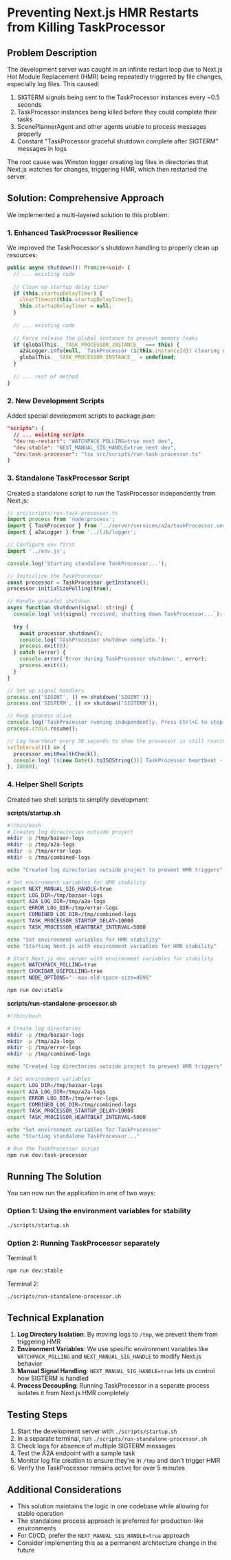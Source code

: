 # Preventing Next.js HMR Restarts from Killing TaskProcessor

## Problem Description

The development server was caught in an infinite restart loop due to Next.js Hot Module Replacement (HMR) being repeatedly triggered by file changes, especially log files. This caused:

1. SIGTERM signals being sent to the TaskProcessor instances every ~0.5 seconds
2. TaskProcessor instances being killed before they could complete their tasks
3. ScenePlannerAgent and other agents unable to process messages properly
4. Constant "TaskProcessor graceful shutdown complete after SIGTERM" messages in logs

The root cause was Winston logger creating log files in directories that Next.js watches for changes, triggering HMR, which then restarted the server.

## Solution: Comprehensive Approach

We implemented a multi-layered solution to this problem:

### 1. Enhanced TaskProcessor Resilience

We improved the TaskProcessor's shutdown handling to properly clean up resources:

```typescript
public async shutdown(): Promise<void> {
  // ... existing code
  
  // Clean up startup delay timer
  if (this.startupDelayTimer) {
    clearTimeout(this.startupDelayTimer);
    this.startupDelayTimer = null;
  }
  
  // ... existing code
  
  // Force release the global instance to prevent memory leaks
  if (globalThis.__TASK_PROCESSOR_INSTANCE__ === this) {
    a2aLogger.info(null, `TaskProcessor (${this.instanceId}) clearing global instance reference`);
    globalThis.__TASK_PROCESSOR_INSTANCE__ = undefined;
  }
  
  // ... rest of method
}
```

### 2. New Development Scripts

Added special development scripts to package.json:

```json
"scripts": {
  // ... existing scripts
  "dev:no-restart": "WATCHPACK_POLLING=true next dev",
  "dev:stable": "NEXT_MANUAL_SIG_HANDLE=true next dev",
  "dev:task-processor": "tsx src/scripts/run-task-processor.ts"
}
```

### 3. Standalone TaskProcessor Script

Created a standalone script to run the TaskProcessor independently from Next.js:

```typescript
// src/scripts/run-task-processor.ts
import process from 'node:process';
import { TaskProcessor } from '../server/services/a2a/taskProcessor.service';
import { a2aLogger } from '../lib/logger';

// Configure env first
import '../env.js';

console.log('Starting standalone TaskProcessor...');

// Initialize the TaskProcessor
const processor = TaskProcessor.getInstance();
processor.initializePolling(true);

// Handle graceful shutdown
async function shutdown(signal: string) {
  console.log(`\n${signal} received, shutting down TaskProcessor...`);
  
  try {
    await processor.shutdown();
    console.log('TaskProcessor shutdown complete.');
    process.exit(0);
  } catch (error) {
    console.error('Error during TaskProcessor shutdown:', error);
    process.exit(1);
  }
}

// Set up signal handlers
process.on('SIGINT', () => shutdown('SIGINT'));
process.on('SIGTERM', () => shutdown('SIGTERM'));

// Keep process alive
console.log('TaskProcessor running independently. Press Ctrl+C to stop.');
process.stdin.resume();

// Log heartbeat every 30 seconds to show the processor is still running
setInterval(() => {
  processor.emitHealthCheck();
  console.log(`[${new Date().toISOString()}] TaskProcessor heartbeat - still running...`);
}, 30000);
```

### 4. Helper Shell Scripts

Created two shell scripts to simplify development:

**scripts/startup.sh**
```bash
#!/bin/bash
# Creates log directories outside project
mkdir -p /tmp/bazaar-logs
mkdir -p /tmp/a2a-logs
mkdir -p /tmp/error-logs
mkdir -p /tmp/combined-logs

echo "Created log directories outside project to prevent HMR triggers"

# Set environment variables for HMR stability
export NEXT_MANUAL_SIG_HANDLE=true
export LOG_DIR=/tmp/bazaar-logs
export A2A_LOG_DIR=/tmp/a2a-logs
export ERROR_LOG_DIR=/tmp/error-logs
export COMBINED_LOG_DIR=/tmp/combined-logs
export TASK_PROCESSOR_STARTUP_DELAY=10000
export TASK_PROCESSOR_HEARTBEAT_INTERVAL=5000

echo "Set environment variables for HMR stability"
echo "Starting Next.js with environment variables for HMR stability"

# Start Next.js dev server with environment variables for stability
export WATCHPACK_POLLING=true
export CHOKIDAR_USEPOLLING=true
export NODE_OPTIONS="--max-old-space-size=4096"

npm run dev:stable
```

**scripts/run-standalone-processor.sh**
```bash
#!/bin/bash

# Create log directories
mkdir -p /tmp/bazaar-logs
mkdir -p /tmp/a2a-logs
mkdir -p /tmp/error-logs
mkdir -p /tmp/combined-logs

echo "Created log directories outside project to prevent HMR triggers"

# Set environment variables
export LOG_DIR=/tmp/bazaar-logs
export A2A_LOG_DIR=/tmp/a2a-logs
export ERROR_LOG_DIR=/tmp/error-logs
export COMBINED_LOG_DIR=/tmp/combined-logs
export TASK_PROCESSOR_STARTUP_DELAY=10000
export TASK_PROCESSOR_HEARTBEAT_INTERVAL=5000

echo "Set environment variables for TaskProcessor"
echo "Starting standalone TaskProcessor..."

# Run the TaskProcessor script
npm run dev:task-processor
```

## Running The Solution

You can now run the application in one of two ways:

### Option 1: Using the environment variables for stability
```bash
./scripts/startup.sh
```

### Option 2: Running TaskProcessor separately
Terminal 1:
```bash
npm run dev:stable
```

Terminal 2:
```bash
./scripts/run-standalone-processor.sh
```

## Technical Explanation

1. **Log Directory Isolation**: By moving logs to `/tmp`, we prevent them from triggering HMR
2. **Environment Variables**: We use specific environment variables like `WATCHPACK_POLLING` and `NEXT_MANUAL_SIG_HANDLE` to modify Next.js behavior
3. **Manual Signal Handling**: `NEXT_MANUAL_SIG_HANDLE=true` lets us control how SIGTERM is handled
4. **Process Decoupling**: Running TaskProcessor in a separate process isolates it from Next.js HMR completely

## Testing Steps

1. Start the development server with `./scripts/startup.sh`
2. In a separate terminal, run `./scripts/run-standalone-processor.sh`
3. Check logs for absence of multiple SIGTERM messages
4. Test the A2A endpoint with a sample task
5. Monitor log file creation to ensure they're in `/tmp` and don't trigger HMR
6. Verify the TaskProcessor remains active for over 5 minutes

## Additional Considerations

- This solution maintains the logic in one codebase while allowing for stable operation
- The standalone process approach is preferred for production-like environments
- For CI/CD, prefer the `NEXT_MANUAL_SIG_HANDLE=true` approach
- Consider implementing this as a permanent architecture change in the future

